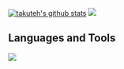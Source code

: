 
[![takuteh's github stats](https://github-readme-stats.vercel.app/api?username=takuteh&hide=contribs&count_private=true&show_icons=true&theme=tokyonight)](https://github.com/takuteh/)
![](https://github-readme-stats.vercel.app/api/top-langs?username=takuteh&show_icons=true&locale=en&layout=compact)
## Languages and Tools
<img src="https://skillicons.dev/icons?i=c,html,css,js,cpp,python,docker,linux,raspberrypi," /> <br /><br />
